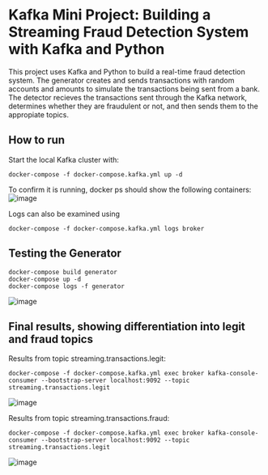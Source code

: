 # Kafka Mini Project: Building a Streaming Fraud Detection System with Kafka and Python

This project uses Kafka and Python to build a real-time fraud detection system. The generator creates and sends transactions with random accounts and amounts to simulate the transactions being sent from a bank. The detector recieves the transactions sent through the Kafka network, determines whether they are fraudulent or not, and then sends them to the appropiate topics. 

## How to run
Start the local Kafka cluster with:
```
docker-compose -f docker-compose.kafka.yml up -d
```

To confirm it is running, docker ps should show the following containers:
![image](https://github.com/user-attachments/assets/3aeebe26-f3a6-4428-81ba-077ee0eb0ea4)

Logs can also be examined using 
```
docker-compose -f docker-compose.kafka.yml logs broker
```

## Testing the Generator
```
docker-compose build generator
docker-compose up -d
docker-compose logs -f generator
```
![image](https://github.com/user-attachments/assets/4712332a-ca94-47c3-b4ab-1afc5d480c67)

## Final results, showing differentiation into legit and fraud topics
Results from topic streaming.transactions.legit:
```
docker-compose -f docker-compose.kafka.yml exec broker kafka-console-consumer --bootstrap-server localhost:9092 --topic streaming.transactions.legit
```
![image](https://github.com/user-attachments/assets/d846fe19-f7d2-4a88-9b04-3440fac488eb)

Results from topic streaming.transactions.fraud:
```
docker-compose -f docker-compose.kafka.yml exec broker kafka-console-consumer --bootstrap-server localhost:9092 --topic streaming.transactions.legit
```
![image](https://github.com/user-attachments/assets/511c3dba-9ed2-4b61-bcbd-7aeefcf2017d)


